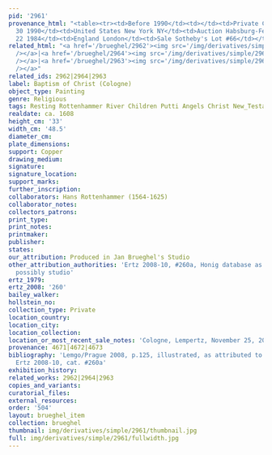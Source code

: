 ```yaml
---
pid: '2961'
provenance_html: "<table><tr><td>Before 1990</td><td></td><td>Private Collection</td></tr><tr><td>May
  30 1990</td><td>United States New York NY</td><td>Auction Habsburg-Feldman Lot #30</td></tr><tr><td>Feb
  22 1984</td><td>England London</td><td>Sale Sotheby's Lot #66</td></tr></table>"
related_html: "<a href='/brueghel/2962'><img src='/img/derivatives/simple/2962/thumbnail.jpg'
  /></a>|<a href='/brueghel/2964'><img src='/img/derivatives/simple/2964/thumbnail.jpg'
  /></a>|<a href='/brueghel/2963'><img src='/img/derivatives/simple/2963/thumbnail.jpg'
  /></a>"
related_ids: 2962|2964|2963
label: Baptism of Christ (Cologne)
object_type: Painting
genre: Religious
tags: Resting Rottenhammer River Children Putti Angels Christ New_Testament
realdate: ca. 1608
height_cm: '33'
width_cm: '48.5'
diameter_cm:
plate_dimensions:
support: Copper
drawing_medium:
signature:
signature_location:
support_marks:
further_inscription:
collaborators: Hans Rottenhammer (1564-1625)
collaborator_notes:
collectors_patrons:
print_type:
print_notes:
printmaker:
publisher:
states:
our_attribution: Produced in Jan Brueghel's Studio
other_attribution_authorities: 'Ertz 2008-10, #260a, Honig database as uncertain,
  possibly studio'
ertz_1979:
ertz_2008: '260'
bailey_walker:
hollstein_no:
collection_type: Private
location_country:
location_city:
location_collection:
location_or_most_recent_sale_notes: 'Cologne, Lempertz, November 25, 2000, inv. #1120'
provenance: 4671|4672|4673
bibliography: 'Lemgo/Prague 2008, p.125, illustrated, as attributed to Jan after Rottenhammer;
  Ertz 2008-10, cat. #260a'
exhibition_history:
related_works: 2962|2964|2963
copies_and_variants:
curatorial_files:
external_resources:
order: '504'
layout: brueghel_item
collection: brueghel
thumbnail: img/derivatives/simple/2961/thumbnail.jpg
full: img/derivatives/simple/2961/fullwidth.jpg
---
```

